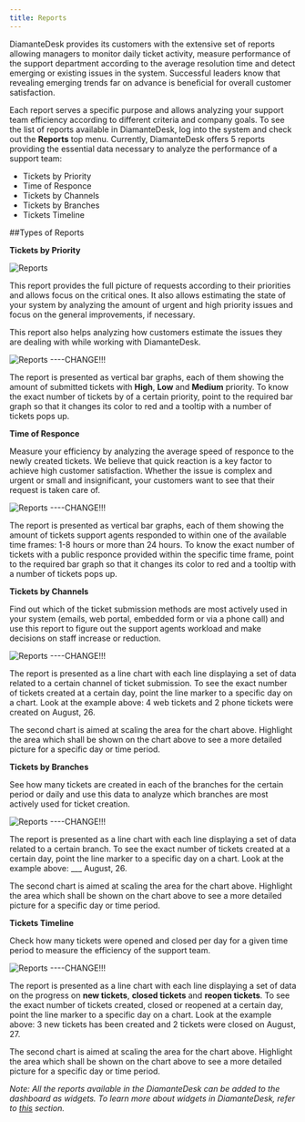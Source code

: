```yaml
---
title: Reports
---
```

DiamanteDesk provides its customers with the extensive set of reports allowing managers to monitor daily ticket activity, measure performance of the support department according to the average resolution time and detect emerging or existing issues in the system. Successful leaders know that revealing emerging trends far on advance is beneficial for overall customer satisfaction. 

Each report serves a specific purpose and allows analyzing your support team efficiency according to different criteria and company goals. To see the list of reports available in DiamanteDesk, log into the system and check out the **Reports** top menu. Currently, DiamanteDesk offers 5 reports providing the essential data necessary to analyze the performance of a support team:

* Tickets by Priority
* Time of Responce
* Tickets by Channels
* Tickets by Branches
* Tickets Timeline

##Types of Reports

**Tickets by Priority**                                                                                                                                                                                                    

![Reports](img/reports.png)

This report provides the full picture of requests according to their priorities and allows focus on the critical ones. It also allows estimating the state of your system by analyzing the amount of urgent and high priority issues and focus on the general improvements, if necessary. 

This report also helps analyzing how customers estimate the issues they are dealing with while working with DiamanteDesk.

![Reports](img/tickets_by_priority.png) ----CHANGE!!!

The report is presented as vertical bar graphs, each of them showing the amount of submitted tickets with **High**, **Low** and **Medium** priority. To know the exact number of tickets by of a certain priority, point to the required bar graph so that it changes its color to red and a tooltip with a number of tickets pops up.

**Time of Responce**

Measure your efficiency by analyzing the average speed of responce to the newly created tickets. We believe that quick reaction is a key factor to achieve high customer satisfaction. Whether the issue is complex and urgent or small and insignificant, your customers want to see that their request is taken care of.

![Reports](img/time_of_response.png) ----CHANGE!!!

The report is presented as vertical bar graphs, each of them showing the amount of tickets support agents responded to within one of the available time frames: 1-8 hours or more than 24 hours. To know the exact number of tickets with a public responce provided within the specific time frame, point to the required bar graph so that it changes its color to red and a tooltip with a number of tickets pops up.

**Tickets by Channels**

Find out which of the ticket submission methods are most actively used in your system (emails, web portal, embedded form or via a phone call) and use this report to figure out the support agents workload and make decisions on staff increase or reduction.

![Reports](img/tickets_by_channels.png) ----CHANGE!!!

The report is presented as a line chart with each line displaying a set of data related to a certain channel of ticket submission. To see the exact number of tickets created at a certain day, point the line marker to a specific day on a chart. Look at the example above: 4 web tickets and 2 phone tickets were created on August, 26.

The second chart is aimed at scaling the area for the chart above. Highlight the area which shall be shown on the chart above to see a more detailed picture for a specific day or time period.

**Tickets by Branches**

See how many tickets are created in each of the branches for the certain period or daily and use this data to analyze which branches are most actively used for ticket creation.

![Reports](img/tickets_by_branch.png) ----CHANGE!!!

The report is presented as a line chart with each line displaying a set of data related to a certain branch. To see the exact number of tickets created at a certain day, point the line marker to a specific day on a chart. Look at the example above: ___ August, 26.

The second chart is aimed at scaling the area for the chart above. Highlight the area which shall be shown on the chart above to see a more detailed picture for a specific day or time period.

**Tickets Timeline**

Check how many tickets were opened and closed per day for a given time period to measure the efficiency of the support team.

![Reports](img/tickets_timeline.png) ----CHANGE!!!

The report is presented as a line chart with each line displaying a set of data on the progress on **new tickets**, **closed tickets** and **reopen tickets**. To see the exact number of tickets created, closed or reopened at a certain day, point the line marker to a specific day on a chart. Look at the example above: 3 new tickets has been created and 2 tickets were closed on August, 27.

The second chart is aimed at scaling the area for the chart above. Highlight the area which shall be shown on the chart above to see a more detailed picture for a specific day or time period.

_Note: All the reports available in the DiamanteDesk can be added to the dashboard as widgets. To learn more about widgets in DiamanteDesk, refer to [this](dashboards.html) section._